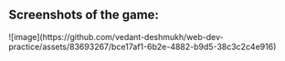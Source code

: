 <h2>Screenshots of the game:</h2>
![image](https://github.com/vedant-deshmukh/web-dev-practice/assets/83693267/bce17af1-6b2e-4882-b9d5-38c3c2c4e916) 
